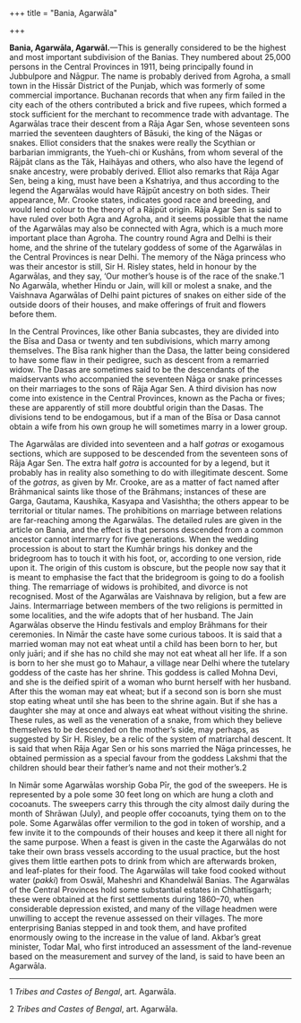 +++
title = "Bania, Agarwāla"

+++

**Bania, Agarwāla, Agarwāl.**—This is generally considered to be the highest and most important subdivision of the Banias. They numbered about 25,000 persons in the Central Provinces in 1911, being principally found in Jubbulpore and Nāgpur. The name is probably derived from Agroha, a small town in the Hissār District of the Punjab, which was formerly of some commercial importance. Buchanan records that when any firm failed in the city each of the others contributed a brick and five rupees, which formed a stock sufficient for the merchant to recommence trade with advantage. The Agarwālas trace their descent from a Rāja Agar Sen, whose seventeen sons married the seventeen daughters of Bāsuki, the king of the Nāgas or snakes. Elliot considers that the snakes were really the Scythian or barbarian immigrants, the Yueh-chi or Kushāns, from whom several of the Rājpāt clans as the Tāk, Haihāyas and others, who also have the legend of snake ancestry, were probably derived. Elliot also remarks that Rāja Agar Sen, being a king, must have been a Kshatriya, and thus according to the legend the Agarwālas would have Rājpūt ancestry on both sides. Their appearance, Mr. Crooke states, indicates good race and breeding, and would lend colour to the theory of a Rājpūt origin. Rāja Agar Sen is said to have ruled over both Agra and Agroha, and it seems possible that the name of the Agarwālas may also be connected with Agra, which is a much more important place than Agroha. The country round Agra and Delhi is their home, and the shrine of the tutelary goddess of some of the Agarwālas in the Central Provinces is near Delhi. The memory of the Nāga princess who was their ancestor is still, Sir H. Risley states, held in honour by the Agarwālas, and they say, ‘Our mother’s house is of the race of the snake.’1 No Agarwāla, whether Hindu or Jain, will kill or molest a snake, and the Vaishnava Agarwālas of Delhi paint pictures of snakes on either side of the outside doors of their houses, and make offerings of fruit and flowers before them. 

In the Central Provinces, like other Bania subcastes, they are divided into the Bīsa and Dasa or twenty and ten subdivisions, which marry among themselves. The Bīsa rank higher than the Dasa, the latter being considered to have some flaw in their pedigree, such as descent from a remarried widow. The Dasas are sometimes said to be the descendants of the maidservants who accompanied the seventeen Nāga or snake princesses on their marriages to the sons of Rāja Agar Sen. A third division has now come into existence in the Central Provinces, known as the Pacha or fives; these are apparently of still more doubtful origin than the Dasas. The divisions tend to be endogamous, but if a man of the Bīsa or Dasa cannot obtain a wife from his own group he will sometimes marry in a lower group. 

The Agarwālas are divided into seventeen and a half *gotras* or exogamous sections, which are supposed to be descended from the seventeen sons of Rāja Agar Sen. The extra half *gotra* is accounted for by a legend, but it probably has in reality also something to do with illegitimate descent. Some of the *gotras*, as given by Mr. Crooke, are as a matter of fact named after Brāhmanical saints like those of the Brāhmans; instances of these are Garga, Gautama, Kaushika, Kasyapa and Vasishtha; the others appear to be territorial or titular names. The prohibitions on marriage between relations are far-reaching among the Agarwālas. The detailed rules are given in the article on Bania, and the effect is that persons descended from a common ancestor cannot intermarry for five generations. When the wedding procession is about to start the Kumhār brings his donkey and the bridegroom has to touch it with his foot, or, according to one version, ride upon it. The origin of this custom is obscure, but the people now say that it is meant to emphasise the fact that the bridegroom is going to do a foolish thing. The remarriage of widows is prohibited, and divorce is not recognised. Most of the Agarwālas are Vaishnava by religion, but a few are Jains. Intermarriage between members of the two religions is permitted in some localities, and the wife adopts that of her husband. The Jain Agarwālas observe the Hindu festivals and employ Brāhmans for their ceremonies. In Nimār the caste have some curious taboos. It is said that a married woman may not eat wheat until a child has been born to her, but only juāri; and if she has no child she may not eat wheat all her life. If a son is born to her she must go to Mahaur, a village near Delhi where the tutelary goddess of the caste has her shrine. This goddess is called Mohna Devi, and she is the deified spirit of a woman who burnt herself with her husband. After this the woman may eat wheat; but if a second son is born she must stop eating wheat until she has been to the shrine again. But if she has a daughter she may at once and always eat wheat without visiting the shrine. These rules, as well as the veneration of a snake, from which they believe themselves to be descended on the mother’s side, may perhaps, as suggested by Sir H. Risley, be a relic of the system of matriarchal descent. It is said that when Rāja Agar Sen or his sons married the Nāga princesses, he obtained permission as a special favour from the goddess Lakshmi that the children should bear their father’s name and not their mother’s.2 

In Nimār some Agarwālas worship Goba Pīr, the god of the sweepers. He is represented by a pole some 30 feet long on which are hung a cloth and cocoanuts. The sweepers carry this through the city almost daily during the month of Shrāwan \(July\), and people offer cocoanuts, tying them on to the pole. Some Agarwālas offer vermilion to the god in token of worship, and a few invite it to the compounds of their houses and keep it there all night for the same purpose. When a feast is given in the caste the Agarwālas do not take their own brass vessels according to the usual practice, but the host gives them little earthen pots to drink from which are afterwards broken, and leaf-plates for their food. The Agarwālas will take food cooked without water \(*pakki*\) from Oswāl, Maheshri and Khandelwāl Banias. The Agarwālas of the Central Provinces hold some substantial estates in Chhattīsgarh; these were obtained at the first settlements during 1860–70, when considerable depression existed, and many of the village headmen were unwilling to accept the revenue assessed on their villages. The more enterprising Banias stepped in and took them, and have profited enormously owing to the increase in the value of land. Akbar’s great minister, Todar Mal, who first introduced an assessment of the land-revenue based on the measurement and survey of the land, is said to have been an Agarwāla. 


* * *

1 *Tribes and Castes of Bengal*, art. Agarwāla. 

2 *Tribes and Castes of Bengal*, art. Agarwāla. 



